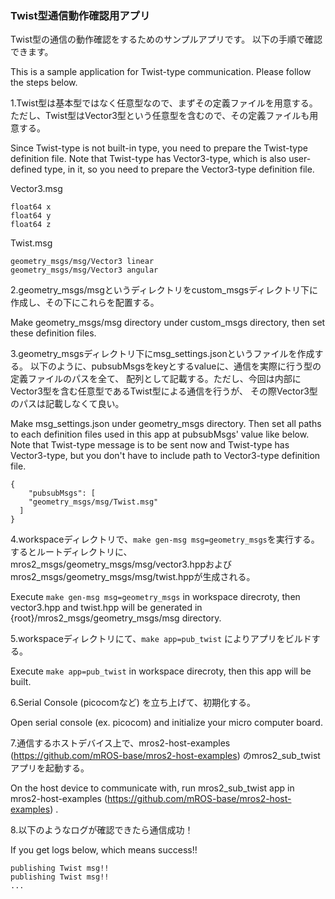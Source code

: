 ### Twist型通信動作確認用アプリ

Twist型の通信の動作確認をするためのサンプルアプリです。
以下の手順で確認できます。

This is a sample application for Twist-type communication.
Please follow the steps below.

1.Twist型は基本型ではなく任意型なので、まずその定義ファイルを用意する。
  ただし、Twist型はVector3型という任意型を含むので、その定義ファイルも用意する。

  Since Twist-type is not built-in type, you need to prepare the Twist-type definition file.
  Note that Twist-type has Vector3-type, which is also user-defined type, in it, so you need to prepare the Vector3-type definition file.

  Vector3.msg
  ```
  float64 x
  float64 y
  float64 z
  ```

  Twist.msg
  ```
  geometry_msgs/msg/Vector3 linear
  geometry_msgs/msg/Vector3 angular
  ```
  
2.geometry_msgs/msgというディレクトリをcustom_msgsディレクトリ下に作成し、その下にこれらを配置する。

  Make geometry_msgs/msg directory under custom_msgs directory, then set these definition files.

3.geometry_msgsディレクトリ下にmsg_settings.jsonというファイルを作成する。
  以下のように、pubsubMsgsをkeyとするvalueに、通信を実際に行う型の定義ファイルのパスを全て、
  配列として記載する。ただし、今回は内部にVector3型を含む任意型であるTwist型による通信を行うが、
  その際Vector3型のパスは記載しなくて良い。

  Make msg_settings.json under geometry_msgs directory.
  Then set all paths to each definition files used in this app at pubsubMsgs' value like below.
  Note that Twist-type message is to be sent now and Twist-type has Vector3-type, but you don't have to include path to Vector3-type definition file.

  ```
  {
      "pubsubMsgs": [
      "geometry_msgs/msg/Twist.msg"
    ]
  }
  ```

  

4.workspaceディレクトリで、`make gen-msg msg=geometry_msgs`を実行する。
  するとルートディレクトリに、mros2_msgs/geometry_msgs/msg/vector3.hppおよびmros2_msgs/geometry_msgs/msg/twist.hppが生成される。

  Execute `make gen-msg msg=geometry_msgs` in workspace direcroty, then vector3.hpp and twist.hpp will be generated in {root}/mros2_msgs/geometry_msgs/msg directory.

5.workspaceディレクトリにて、`make app=pub_twist` によりアプリをビルドする。

  Execute `make app=pub_twist` in workspace direcroty, then this app will be built.
  
6.Serial Console (picocomなど) を立ち上げて、初期化する。

  Open serial console (ex. picocom) and initialize your micro computer board.

7.通信するホストデバイス上で、mros2-host-examples (https://github.com/mROS-base/mros2-host-examples) のmros2_sub_twistアプリを起動する。

  On the host device to communicate with, run mros2_sub_twist app in mros2-host-examples (https://github.com/mROS-base/mros2-host-examples) .

8.以下のようなログが確認できたら通信成功！

  If you get logs below, which means success!!

```
publishing Twist msg!!
publishing Twist msg!!
...

```